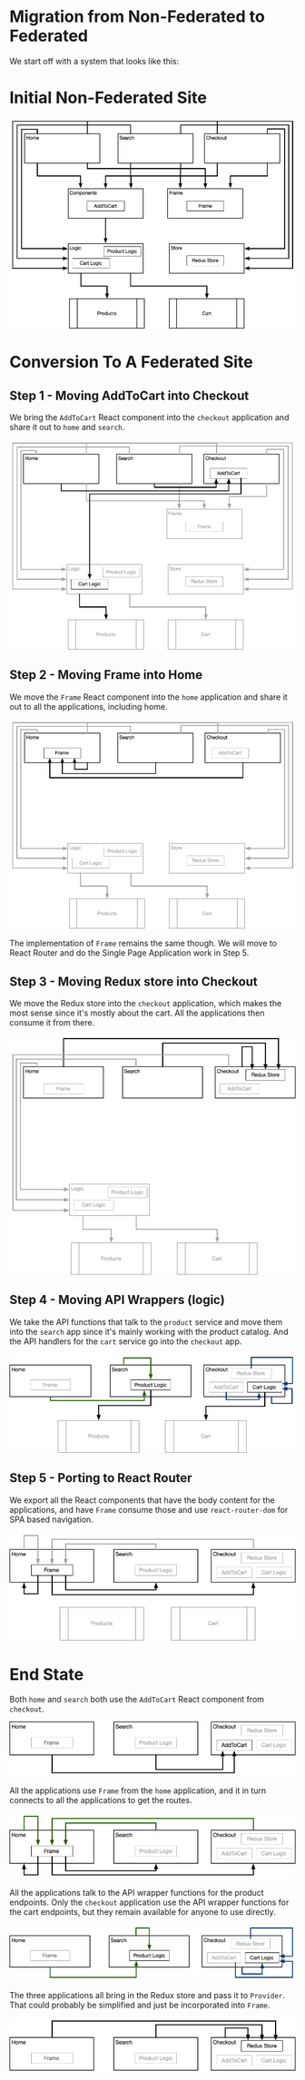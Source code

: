 Migration from Non-Federated to Federated
=========================================

We start off with a system that looks like this:

# Initial Non-Federated Site

![Starting Point](./diagrams/original-state.png)

# Conversion To A Federated Site

## Step 1 - Moving AddToCart into Checkout

We bring the `AddToCart` React component into the `checkout` application and share it out to `home` and `search`.

![Step 1](./diagrams/step-1.png)

## Step 2 - Moving Frame into Home

We move the `Frame` React component into the `home` application and share it out to all the applications, including home.

![Step 2](./diagrams/step-2.png)

The implementation of `Frame` remains the same though. We will move to React Router and do the Single Page Application work in Step 5.

## Step 3 - Moving Redux store into Checkout

We move the Redux store into the `checkout` application, which makes the most sense since it's mostly about the cart. All the applications then consume it from there.

![Step 3](./diagrams/step-3.png)

## Step 4 - Moving API Wrappers (logic)

We take the API functions that talk to the `product` service and move them into the `search` app since it's mainly working with the product catalog. And the API handlers for the `cart` service go into the `checkout` app.

![Step 4](./diagrams/step-4.png)

## Step 5 - Porting to React Router

We export all the React components that have the body content for the applications, and have `Frame` consume those and use `react-router-dom` for SPA based navigation.

![Step 5](./diagrams/step-5.png)

# End State

Both `home` and `search` both use the `AddToCart` React component from `checkout`.

![AddToCart](./diagrams/end-addToCart.png)

All the applications use `Frame` from the `home` application, and it in turn connects to all the applications to get the routes.

![Frame](./diagrams/end-frame.png)

All the applications talk to the API wrapper functions for the product endpoints. Only the `checkout` application use the API wrapper functions for the cart endpoints, but they remain available for anyone to use directly.

![Logic](./diagrams/end-logic.png)

The three applications all bring in the Redux store and pass it to `Provider`. That could probably be simplified and just be incorporated into `Frame`.

![Redux store](./diagrams/end-store.png)

